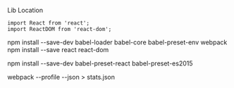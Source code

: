 
Lib Location

<script src="https://unpkg.com/react@latest/dist/react.js"></script>
<script src="https://unpkg.com/react-dom@latest/dist/react-dom.js"></script>
<script src="https://unpkg.com/babel-standalone@6.15.0/babel.min.js"></script>
<script src="http://cdn.sockjs.org/sockjs-0.3.4.min.js"></script>

    
    
    import React from 'react';
    import ReactDOM from 'react-dom';
    
npm install --save-dev babel-loader babel-core babel-preset-env webpack
npm install --save react react-dom

npm install --save-dev babel-preset-react babel-preset-es2015



webpack --profile --json > stats.json

